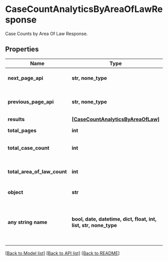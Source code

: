 # CaseCountAnalyticsByAreaOfLawResponse

Case Counts by Area Of Law Response.

## Properties
Name | Type | Description | Notes
------------ | ------------- | ------------- | -------------
**next_page_api** | **str, none_type** | Next page of results if applicable. | 
**previous_page_api** | **str, none_type** | Link to previous page of results. | 
**results** | [**[CaseCountAnalyticsByAreaOfLaw]**](CaseCountAnalyticsByAreaOfLaw.md) |  | 
**total_pages** | **int** | Total no. of pages. | 
**total_case_count** | **int** | Total no. of Cases for this criteria. | 
**total_area_of_law_count** | **int** | Total no. of Area Of Law for this criteria. | 
**object** | **str** |  | defaults to "CaseCountAnalyticsByAreaOfLawResponse"
**any string name** | **bool, date, datetime, dict, float, int, list, str, none_type** | any string name can be used but the value must be the correct type | [optional]

[[Back to Model list]](../README.md#documentation-for-models) [[Back to API list]](../README.md#documentation-for-api-endpoints) [[Back to README]](../README.md)


